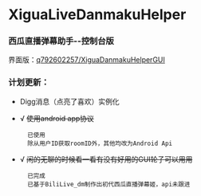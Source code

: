 # XiguaLiveDanmakuHelper
### 西瓜直播弹幕助手--控制台版

界面版：[q792602257/XiguaDanmakuHelperGUI](https://github.com/q792602257/XiguaDanmakuHelperGUI "C# ver")

### 计划更新：
+ Digg消息（点亮了喜欢）实例化
+ √ ~~使用android app协议~~

        已使用
        除从用户ID获取roomID外，其他均改为Android Api

+ √ ~~闲的无聊的时候看一看有没有好用的GUI轮子可以用用~~

        已完成
        已基于BiliLive_dm制作出初代西瓜直播弹幕姬，api未跟进
